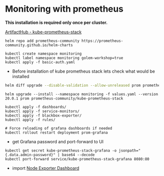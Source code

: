 # Monitoring with prometheus

**This installation is required only once per cluster.**

[ArtifactHub - kube-prometheus-stack](https://artifacthub.io/packages/helm/prometheus-community/kube-prometheus-stack)

```shell
helm repo add prometheus-community https://prometheus-community.github.io/helm-charts
```

```shell
kubectl create namespace monitoring
kubectl label namespace monitoring golem-workshop=true
kubectl apply -f basic-auth.yaml
```

* Before installation of kube prometheus stack lets check what would be installed

```sh
helm diff upgrade --disable-validation --allow-unreleased prom prometheus-community/kube-prometheus-stack --values values.yaml
```

```shell
helm upgrade --install --namespace monitoring -f values.yaml --version 20.0.1 prom prometheus-community/kube-prometheus-stack

kubectl apply -f dashboards/
kubectl apply -f service-monitors/
kubectl apply -f blackbox-exporter/
kubectl apply -f rules/

# Force reloading of grafana dashboards if needed
kubectl rollout restart deployment prom-grafana
```

* get Grafana password and port-forward to UI

```shell
kubectl get secret kube-prometheus-stack-grafana -o jsonpath="{.data.admin-password}" | base64 --decode
kubectl port-forward service/kube-prometheus-stack-grafana 8080:80
```

* import [Node Exporter Dashboard](https://grafana.com/grafana/dashboards/13978?pg=dashboards&plcmt=featured-sub1)
